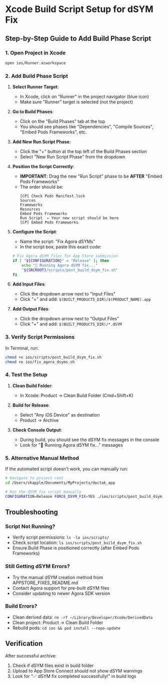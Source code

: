 # Xcode Build Script Setup for dSYM Fix

## Step-by-Step Guide to Add Build Phase Script

### 1. Open Project in Xcode
```bash
open ios/Runner.xcworkspace
```

### 2. Add Build Phase Script

1. **Select Runner Target**:
   - In Xcode, click on "Runner" in the project navigator (blue icon)
   - Make sure "Runner" target is selected (not the project)

2. **Go to Build Phases**:
   - Click on the "Build Phases" tab at the top
   - You should see phases like "Dependencies", "Compile Sources", "Embed Pods Frameworks", etc.

3. **Add New Run Script Phase**:
   - Click the "+" button at the top left of the Build Phases section
   - Select "New Run Script Phase" from the dropdown

4. **Position the Script Correctly**:
   - **IMPORTANT**: Drag the new "Run Script" phase to be **AFTER** "Embed Pods Frameworks"
   - The order should be:
     ```
     [CP] Check Pods Manifest.lock
     Sources
     Frameworks
     Resources
     Embed Pods Frameworks
     Run Script  ← Your new script should be here
     [CP] Embed Pods Frameworks
     ```

5. **Configure the Script**:
   - Name the script: "Fix Agora dSYMs"
   - In the script box, paste this exact code:

   ```bash
   # Fix Agora dSYM files for App Store submission
   if [ "${CONFIGURATION}" = "Release" ]; then
       echo "🔧 Running Agora dSYM fix..."
       "${SRCROOT}/scripts/post_build_dsym_fix.sh"
   fi
   ```

6. **Add Input Files**:
   - Click the dropdown arrow next to "Input Files"
   - Click "+" and add: `$(BUILT_PRODUCTS_DIR)/$(PRODUCT_NAME).app`

7. **Add Output Files**:
   - Click the dropdown arrow next to "Output Files"  
   - Click "+" and add: `$(BUILT_PRODUCTS_DIR)/*.dSYM`

### 3. Verify Script Permissions

In Terminal, run:
```bash
chmod +x ios/scripts/post_build_dsym_fix.sh
chmod +x ios/fix_agora_dsyms.sh
```

### 4. Test the Setup

1. **Clean Build Folder**: 
   - In Xcode: Product → Clean Build Folder (Cmd+Shift+K)

2. **Build for Release**:
   - Select "Any iOS Device" as destination
   - Product → Archive

3. **Check Console Output**:
   - During build, you should see the dSYM fix messages in the console
   - Look for "🔧 Running Agora dSYM fix..." messages

### 5. Alternative Manual Method

If the automated script doesn't work, you can manually run:

```bash
# Navigate to project root
cd /Users/skapple/Documents/MyProjects/doctak_app

# Run the dSYM fix script manually
CONFIGURATION=Release FORCE_DSYM_FIX=YES ./ios/scripts/post_build_dsym_fix.sh
```

## Troubleshooting

### Script Not Running?
- Verify script permissions: `ls -la ios/scripts/`
- Check script location: `ls ios/scripts/post_build_dsym_fix.sh`
- Ensure Build Phase is positioned correctly (after Embed Pods Frameworks)

### Still Getting dSYM Errors?
- Try the manual dSYM creation method from APPSTORE_FIXES_README.md
- Contact Agora support for pre-built dSYM files
- Consider updating to newer Agora SDK version

### Build Errors?
- Clean derived data: `rm -rf ~/Library/Developer/Xcode/DerivedData`
- Clean project: Product → Clean Build Folder
- Rebuild pods: `cd ios && pod install --repo-update`

## Verification

After successful archive:
1. Check if dSYM files exist in build folder
2. Upload to App Store Connect should not show dSYM warnings
3. Look for "✅ dSYM fix completed successfully!" in build logs